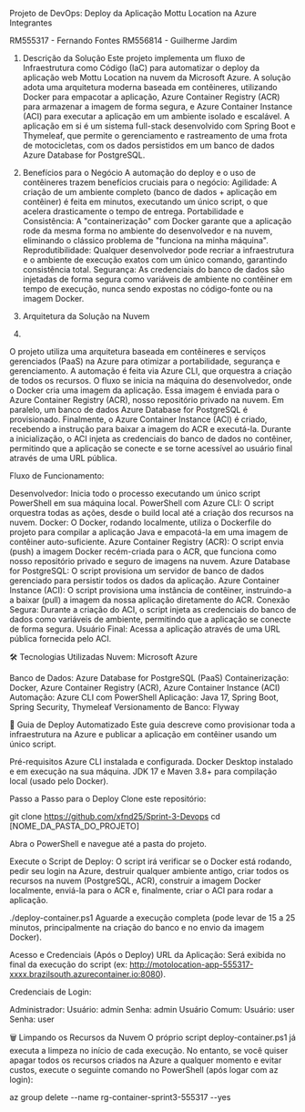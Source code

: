 Projeto de DevOps: Deploy da Aplicação Mottu Location na Azure
Integrantes

RM555317 - Fernando Fontes
RM556814 - Guilherme Jardim

1. Descrição da Solução
Este projeto implementa um fluxo de Infraestrutura como Código (IaC) para automatizar o deploy da aplicação web Mottu Location na nuvem da Microsoft Azure. A solução adota uma arquitetura moderna baseada em contêineres, utilizando Docker para empacotar a aplicação, Azure Container Registry (ACR) para armazenar a imagem de forma segura, e Azure Container Instance (ACI) para executar a aplicação em um ambiente isolado e escalável.
A aplicação em si é um sistema full-stack desenvolvido com Spring Boot e Thymeleaf, que permite o gerenciamento e rastreamento de uma frota de motocicletas, com os dados persistidos em um banco de dados Azure Database for PostgreSQL.

2. Benefícios para o Negócio
A automação do deploy e o uso de contêineres trazem benefícios cruciais para o negócio:
Agilidade: A criação de um ambiente completo (banco de dados + aplicação em contêiner) é feita em minutos, executando um único script, o que acelera drasticamente o tempo de entrega.
Portabilidade e Consistência: A "containerização" com Docker garante que a aplicação rode da mesma forma no ambiente do desenvolvedor e na nuvem, eliminando o clássico problema de "funciona na minha máquina".
Reprodutibilidade: Qualquer desenvolvedor pode recriar a infraestrutura e o ambiente de execução exatos com um único comando, garantindo consistência total.
Segurança: As credenciais do banco de dados são injetadas de forma segura como variáveis de ambiente no contêiner em tempo de execução, nunca sendo expostas no código-fonte ou na imagem Docker.

4. Arquitetura da Solução na Nuvem
5. 
O projeto utiliza uma arquitetura baseada em contêineres e serviços gerenciados (PaaS) na Azure para otimizar a portabilidade, segurança e gerenciamento. A automação é feita via Azure CLI, que orquestra a criação de todos os recursos.
O fluxo se inicia na máquina do desenvolvedor, onde o Docker cria uma imagem da aplicação. Essa imagem é enviada para o Azure Container Registry (ACR), nosso repositório privado na nuvem. Em paralelo, um banco de dados Azure Database for PostgreSQL é provisionado.
Finalmente, o Azure Container Instance (ACI) é criado, recebendo a instrução para baixar a imagem do ACR e executá-la. Durante a inicialização, o ACI injeta as credenciais do banco de dados no contêiner, permitindo que a aplicação se conecte e se torne acessível ao usuário final através de uma URL pública.

Fluxo de Funcionamento:

Desenvolvedor: Inicia todo o processo executando um único script PowerShell em sua máquina local.
PowerShell com Azure CLI: O script orquestra todas as ações, desde o build local até a criação dos recursos na nuvem.
Docker: O Docker, rodando localmente, utiliza o Dockerfile do projeto para compilar a aplicação Java e empacotá-la em uma imagem de contêiner auto-suficiente.
Azure Container Registry (ACR): O script envia (push) a imagem Docker recém-criada para o ACR, que funciona como nosso repositório privado e seguro de imagens na nuvem.
Azure Database for PostgreSQL: O script provisiona um servidor de banco de dados gerenciado para persistir todos os dados da aplicação.
Azure Container Instance (ACI): O script provisiona uma instância de contêiner, instruindo-a a baixar (pull) a imagem da nossa aplicação diretamente do ACR.
Conexão Segura: Durante a criação do ACI, o script injeta as credenciais do banco de dados como variáveis de ambiente, permitindo que a aplicação se conecte de forma segura.
Usuário Final: Acessa a aplicação através de uma URL pública fornecida pelo ACI.

🛠️ Tecnologias Utilizadas
Nuvem: Microsoft Azure

Banco de Dados: Azure Database for PostgreSQL (PaaS)
Containerização: Docker, Azure Container Registry (ACR), Azure Container Instance (ACI)
Automação: Azure CLI com PowerShell
Aplicação: Java 17, Spring Boot, Spring Security, Thymeleaf
Versionamento de Banco: Flyway

🏁 Guia de Deploy Automatizado
Este guia descreve como provisionar toda a infraestrutura na Azure e publicar a aplicação em contêiner usando um único script.

Pré-requisitos
Azure CLI instalada e configurada.
Docker Desktop instalado e em execução na sua máquina.
JDK 17 e Maven 3.8+ para compilação local (usado pelo Docker).

Passo a Passo para o Deploy
Clone este repositório:

git clone https://github.com/xfnd25/Sprint-3-Devops
cd [NOME_DA_PASTA_DO_PROJETO]

Abra o PowerShell e navegue até a pasta do projeto.

Execute o Script de Deploy:
O script irá verificar se o Docker está rodando, pedir seu login na Azure, destruir qualquer ambiente antigo, criar todos os recursos na nuvem (PostgreSQL, ACR), construir a imagem Docker localmente, enviá-la para o ACR e, finalmente, criar o ACI para rodar a aplicação.

./deploy-container.ps1
Aguarde a execução completa (pode levar de 15 a 25 minutos, principalmente na criação do banco e no envio da imagem Docker).

Acesso e Credenciais (Após o Deploy)
URL da Aplicação: Será exibida no final da execução do script (ex: http://motolocation-app-555317-xxxx.brazilsouth.azurecontainer.io:8080).

Credenciais de Login:

Administrador:
Usuário: admin
Senha: admin
Usuário Comum:
Usuário: user
Senha: user

🗑️ Limpando os Recursos da Nuvem
O próprio script deploy-container.ps1 já executa a limpeza no início de cada execução. No entanto, se você quiser apagar todos os recursos criados na Azure a qualquer momento e evitar custos, execute o seguinte comando no PowerShell (após logar com az login):

az group delete --name rg-container-sprint3-555317 --yes

